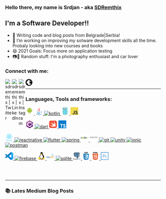 ### Hello there, my name is Srdjan - aka [SDRemthix][website] 

## I'm a Software Developer!!

- 🔭 Writing code and blog posts from Belgrade|Serbia!
- 🏃 I’m working on improving my sotware development skills all the time. Probaly looking into new courses and books
- 😄 2021 Goals: Focus more on application testing
- 📷🚗 Random stuff: I'm a photography enthusiast and car lover

### Connect with me:

[<img align="left" alt="sdremthix | Twitter" width="22px" src="https://cdn.jsdelivr.net/npm/simple-icons@v3/icons/twitter.svg" />][twitter]
[<img align="left" alt="sdremthix | LinkedIn" width="22px" src="https://cdn.jsdelivr.net/npm/simple-icons@v3/icons/linkedin.svg" />][linkedin]
[<img align="left" alt="sdremthix | Instagram" width="22px" src="https://cdn.jsdelivr.net/npm/simple-icons@v3/icons/instagram.svg" />][instagram]
[<img align="left" alt="sdremthix" width="22px" src="https://raw.githubusercontent.com/iconic/open-iconic/master/svg/globe.svg" />][website]


<br />

---

### Languages, Tools and frameworks:
[//]:# (Android, Java, Kotlin, GoLang, JS)

<a href="https://developer.android.com" target="_blank"> <img src="https://raw.githubusercontent.com/devicons/devicon/master/icons/android/android-original-wordmark.svg" alt="Android SDK" width="26px" height="26px"/> </a>
 <a href="https://www.java.com" target="_blank"> <img src="https://raw.githubusercontent.com/devicons/devicon/master/icons/java/java-original.svg" alt="java" width="26px" height="26px"/> </a>
<a href="https://kotlinlang.org" target="_blank"> <img src="https://www.vectorlogo.zone/logos/kotlinlang/kotlinlang-icon.svg" alt="kotlin" width="26px" height="26px"/> </a>
<a href="https://golang.org" target="_blank"> <img src="https://raw.githubusercontent.com/devicons/devicon/master/icons/go/go-original.svg" alt="go" width="26px" height="26px"/> </a>
 <a href="https://developer.mozilla.org/en-US/docs/Web/JavaScript" target="_blank"> <img src="https://raw.githubusercontent.com/devicons/devicon/master/icons/javascript/javascript-original.svg" alt="javascript" width="26px" height="26px"/> </a>

[//]:# (C#, Dart, Swift, TS)
 <a href="https://www.w3schools.com/cs/" target="_blank"> <img src="https://raw.githubusercontent.com/devicons/devicon/master/icons/csharp/csharp-original.svg" alt="csharp" width="26px" height="26px"/> </a> 
<a href="https://dart.dev" target="_blank"> <img src="https://www.vectorlogo.zone/logos/dartlang/dartlang-icon.svg" alt="dart" width="26px" height="26px"/> </a> 
 <a href="https://developer.apple.com/swift/" target="_blank"> <img src="https://raw.githubusercontent.com/devicons/devicon/master/icons/swift/swift-original.svg" alt="swift" width="26px" height="26px"/> </a>
 <a href="https://www.typescriptlang.org/" target="_blank"> <img src="https://raw.githubusercontent.com/devicons/devicon/master/icons/typescript/typescript-original.svg" alt="typescript" width="26px" height="26px"/> </a>

 [//]:# (React, ReactNative, Flutter, NodeJS, Spring, Express, Ionic, Git, Postman)
<a href="https://reactjs.org/" target="_blank"> <img src="https://raw.githubusercontent.com/devicons/devicon/master/icons/react/react-original-wordmark.svg" alt="react" width="26px" height="26px"/> </a>
<a href="https://reactnative.dev/" target="_blank"> <img src="https://reactnative.dev/img/header_logo.svg" alt="reactnative" width="26px" height="26px"/> </a>
<a href="https://flutter.dev" target="_blank"> <img src="https://www.vectorlogo.zone/logos/flutterio/flutterio-icon.svg" alt="flutter" width="26px" height="26px"/> </a>
<a href="https://spring.io/" target="_blank"> <img src="https://www.vectorlogo.zone/logos/springio/springio-icon.svg" alt="spring" width="26px" height="26px"/> </a>
<a href="https://nodejs.org" target="_blank"> <img src="https://raw.githubusercontent.com/devicons/devicon/master/icons/nodejs/nodejs-original-wordmark.svg" alt="nodejs" width="26px" height="26px"/> </a>
<a href="https://expressjs.com" target="_blank"> <img src="https://raw.githubusercontent.com/devicons/devicon/master/icons/express/express-original-wordmark.svg" alt="express" width="26px" height="26px"/> </a>
<a href="https://git-scm.com/" target="_blank"> <img src="https://www.vectorlogo.zone/logos/git-scm/git-scm-icon.svg" alt="git" width="26px" height="26px"/> </a>
<a href="https://unity.com/" target="_blank"> <img src="https://www.vectorlogo.zone/logos/unity3d/unity3d-icon.svg" alt="unity" width="26px" height="26px"/> </a> 
<a href="https://ionicframework.com" target="_blank"> <img src="https://upload.wikimedia.org/wikipedia/commons/d/d1/Ionic_Logo.svg" alt="ionic" width="26px" height="26px"/> </a>
<a href="https://postman.com" target="_blank"> <img src="https://www.vectorlogo.zone/logos/getpostman/getpostman-icon.svg" alt="postman" width="26px" height="26px"/> </a> 

[//]:# (Ide's, OS's and other tools and frameworks)
<a href="https://code.visualstudio.com/" target="_blank"> <img alt="Visual Studio Code" width="26px" height="26px" src="https://raw.githubusercontent.com/github/explore/80688e429a7d4ef2fca1e82350fe8e3517d3494d/topics/visual-studio-code/visual-studio-code.png"/> </a>
<a href="https://firebase.google.com/" target="_blank"> <img src="https://www.vectorlogo.zone/logos/firebase/firebase-icon.svg" alt="firebase" width="26px" height="26px"/> </a>
<a href="https://www.linux.org/" target="_blank"> <img src="https://raw.githubusercontent.com/devicons/devicon/master/icons/linux/linux-original.svg" alt="linux" width="26px" height="26px"/> </a>
<a href="https://www.mysql.com/" target="_blank"> <img src="https://raw.githubusercontent.com/devicons/devicon/master/icons/mysql/mysql-original-wordmark.svg" alt="mysql" width="26px" height="26px"/> </a>
<a href="https://www.sqlite.org/" target="_blank"> <img src="https://www.vectorlogo.zone/logos/sqlite/sqlite-icon.svg" alt="sqlite" width="26px" height="26px"/> </a>
<a href="https://www.postgresql.org" target="_blank"> <img src="https://raw.githubusercontent.com/devicons/devicon/master/icons/postgresql/postgresql-original-wordmark.svg" alt="postgresql" width="26px" height="26px"/> </a>
<a href="https://www.w3schools.com/css/" target="_blank"> <img src="https://raw.githubusercontent.com/devicons/devicon/master/icons/css3/css3-original-wordmark.svg" alt="css3" width="26px" height="26px"/> </a>
 <a href="https://www.w3.org/html/" target="_blank"> <img src="https://raw.githubusercontent.com/devicons/devicon/master/icons/html5/html5-original-wordmark.svg" alt="html5" width="26px" height="26px"/> </a>
 <a href="https://www.photoshop.com/en" target="_blank"> <img src="https://raw.githubusercontent.com/devicons/devicon/master/icons/photoshop/photoshop-line.svg" alt="photoshop" width="26px" height="26px"/> </a>


<br />
<br />

---

### 📚 Lates Medium Blog Posts
<!-- BLOG-POST-LIST:START -->
<!-- BLOG-POST-LIST:END -->


[instagram]: https://instagram.com/sdremthix
[linkedin]: https://linkedin.com/in/srdjandelic
[twitter]: https://twitter.com/sdremthix
[website]: https://sdremthix.weebly.com/
[youtube]: https://youtube.com/SdThix